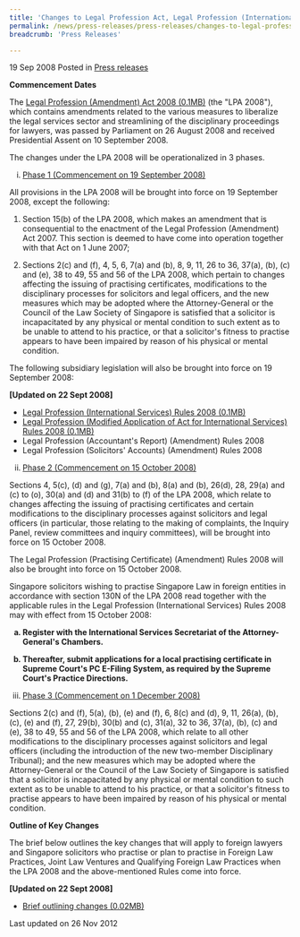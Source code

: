 ```yaml
---
title: 'Changes to Legal Profession Act, Legal Profession (International Services) Rules & Other Rules'
permalink: /news/press-releases/press-releases/changes-to-legal-profession-act-legal-profession-international-services-rules-other-rules
breadcrumb: 'Press Releases'

---
```



19 Sep 2008 Posted in [Press releases](/news/press-releases)

**Commencement Dates**

The [Legal Profession (Amendment) Act 2008 (0.1MB)](/files/news/press-releases/2008/09/linkclick5438.pdf) (the "LPA 2008"), which contains amendments related to the various measures to liberalize the legal services sector and streamlining of the disciplinary proceedings for lawyers, was passed by Parliament on 26 August 2008 and received Presidential Assent on 10 September 2008.

The changes under the LPA 2008 will be operationalized in 3 phases.

<ol style="list-style-type: lower-roman">
<li><u>Phase 1 (Commencement on 19 September 2008)</u> </li>
</ol>

All provisions in the LPA 2008 will be brought into force on 19 September 2008, except the following:


1. Section 15(b) of the LPA 2008, which makes an amendment that is consequential to the enactment of the Legal Profession (Amendment) Act 2007. This section is deemed to have come into operation together with that Act on 1 June 2007;

2. Sections 2(c) and (f), 4, 5, 6, 7(a) and (b), 8, 9, 11, 26 to 36, 37(a), (b), (c) and (e), 38 to 49, 55 and 56 of the LPA 2008, which pertain to changes affecting the issuing of practising certificates, modifications to the disciplinary processes for solicitors and legal officers, and the new measures which may be adopted where the Attorney-General or the Council of the Law Society of Singapore is satisfied that a solicitor is incapacitated by any physical or mental condition to such extent as to be unable to attend to his practice, or that a solicitor's fitness to practise appears to have been impaired by reason of his physical or mental condition.

The following subsidiary legislation will also be brought into force on 19 September 2008:

**[Updated on 22 Sept 2008]**

<ul>
<li><a href="/files/news/press-releases/2008/09/linkclick5f14.pdf">Legal Profession (International Services) Rules 2008 (0.1MB)</a></li>
<li><a href="/files/news/press-releases/2008/09/linkclick8d3a.pdf">Legal Profession (Modified Application of Act for International Services) Rules 2008 (0.1MB)</a></li>
<li>Legal Profession (Accountant's Report) (Amendment) Rules 2008</li>
<li>Legal Profession (Solicitors' Accounts) (Amendment) Rules 2008</li>
</ul>

<ol start="2" style="list-style-type: lower-roman">
<li><u>Phase 2 (Commencement on 15 October 2008)</u> </li>
</ol>

Sections 4, 5(c), (d) and (g), 7(a) and (b), 8(a) and (b), 26(d), 28, 29(a) and (c) to (o), 30(a) and (d) and 31(b) to (f) of the LPA 2008, which relate to changes affecting the issuing of practising certificates and certain modifications to the disciplinary processes against solicitors and legal officers (in particular, those relating to the making of complaints, the Inquiry Panel, review committees and inquiry committees), will be brought into force on 15 October 2008.

The Legal Profession (Practising Certificate) (Amendment) Rules 2008 will also be brought into force on 15 October 2008.

Singapore solicitors wishing to practise Singapore Law in foreign entities in accordance with section 130N of the LPA 2008 read together with the applicable rules in the Legal Profession (International Services) Rules 2008 may with effect from 15 October 2008:


<ol style="list-style-type: lower-alpha; font-weight: bold;">
<li>Register with the International Services Secretariat of the Attorney-General's Chambers.</li>
</ol>


<ol start="2" style="list-style-type: lower-alpha; font-weight: bold;">
<li> Thereafter, submit applications for a local practising certificate in Supreme Court's PC E-Filing System, as required by the Supreme Court's Practice Directions. </li>
</ol>


<ol start="3" style="list-style-type: lower-roman">
<li><u>Phase 3 (Commencement on 1 December 2008) 
</u> </li>
</ol>


Sections 2(c) and (f), 5(a), (b), (e) and (f), 6, 8(c) and (d), 9, 11, 26(a), (b), (c), (e) and (f), 27, 29(b), 30(b) and (c), 31(a), 32 to 36, 37(a), (b), (c) and (e), 38 to 49, 55 and 56 of the LPA 2008, which relate to all other modifications to the disciplinary processes against solicitors and legal officers (including the introduction of the new two-member Disciplinary Tribunal); and the new measures which may be adopted where the Attorney-General or the Council of the Law Society of Singapore is satisfied that a solicitor is incapacitated by any physical or mental condition to such extent as to be unable to attend to his practice, or that a solicitor's fitness to practise appears to have been impaired by reason of his physical or mental condition.


**Outline of Key Changes** 

The brief below outlines the key changes that will apply to foreign lawyers and Singapore solicitors who practise or plan to practise in Foreign Law Practices, Joint Law Ventures and Qualifying Foreign Law Practices when the LPA 2008 and the above-mentioned Rules come into force.


**[Updated on 22 Sept 2008]**
<ul>
<li><a href="/files/news/press-releases/2008/09/linkclick8265.pdf">Brief outlining changes (0.02MB)</a></li>
</ul>


<p class="right-side-updated">Last updated on 26 Nov 2012</p>





